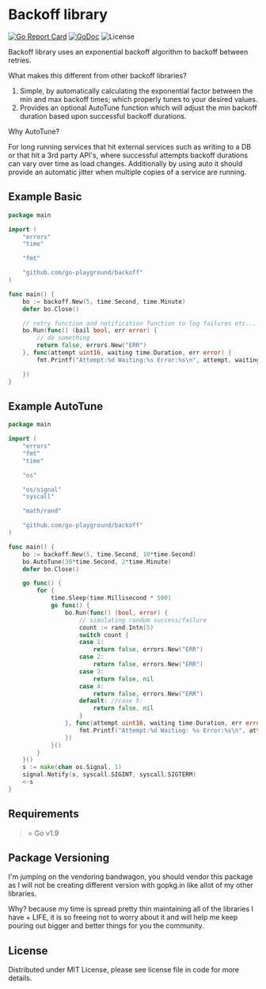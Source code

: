 Backoff library
=============
[![Go Report Card](https://goreportcard.com/badge/github.com/go-playground/backoff)](https://goreportcard.com/report/github.com/go-playground/backoff)
[![GoDoc](https://godoc.org/github.com/go-playground/backoff?status.svg)](https://godoc.org/github.com/go-playground/backoff)
![License](https://img.shields.io/dub/l/vibe-d.svg)

Backoff library uses an exponential backoff algorithm to backoff between retries.

What makes this different from other backoff libraries?
1. Simple, by automatically calculating the exponential factor between the min and max backoff times; which properly tunes to your desired values.
2. Provides an optional AutoTune function which will adjust the min backoff duration based upon successful backoff durations.

Why AutoTune?

For long running services that hit external services such as writing to a DB or that hit a 3rd party API's, where successful attempts backoff durations can vary over time as load changes. Additionally by using auto it should provide an automatic jitter when multiple copies of a service are running.

Example Basic
------------
```go
package main

import (
	"errors"
	"time"

	"fmt"

	"github.com/go-playground/backoff"
)

func main() {
	bo := backoff.New(5, time.Second, time.Minute)
	defer bo.Close()

	// retry function and notification function to log failures etc...
	bo.Run(func() (bail bool, err error) {
		// do something
		return false, errors.New("ERR")
	}, func(attempt uint16, waiting time.Duration, err error) {
		fmt.Printf("Attempt:%d Waiting:%s Error:%s\n", attempt, waiting, err)

	})
}
```

Example AutoTune
------------
```go
package main

import (
	"errors"
	"fmt"
	"time"

	"os"

	"os/signal"
	"syscall"

	"math/rand"

	"github.com/go-playground/backoff"
)

func main() {
	bo := backoff.New(5, time.Second, 10*time.Second)
	bo.AutoTune(30*time.Second, 2*time.Minute)
	defer bo.Close()

	go func() {
		for {
			time.Sleep(time.Millisecond * 500)
			go func() {
				bo.Run(func() (bool, error) {
					// simulating random success/failure
					count := rand.Intn(5)
					switch count {
					case 1:
						return false, errors.New("ERR")
					case 2:
						return false, errors.New("ERR")
					case 3:
						return false, nil
					case 4:
						return false, errors.New("ERR")
					default: //case 5:
						return false, nil
					}
				}, func(attempt uint16, waiting time.Duration, err error) {
					fmt.Printf("Attempt:%d Waiting: %s Error:%s\n", attempt, waiting, err)
				})
			}()
		}
	}()
	s := make(chan os.Signal, 1)
	signal.Notify(s, syscall.SIGINT, syscall.SIGTERM)
	<-s
}
```

Requirements
------------
>= Go v1.9

Package Versioning
---------------
I'm jumping on the vendoring bandwagon, you should vendor this package as I will not
be creating different version with gopkg.in like allot of my other libraries.

Why? because my time is spread pretty thin maintaining all of the libraries I have + LIFE,
it is so freeing not to worry about it and will help me keep pouring out bigger and better
things for you the community.

License
------
Distributed under MIT License, please see license file in code for more details.